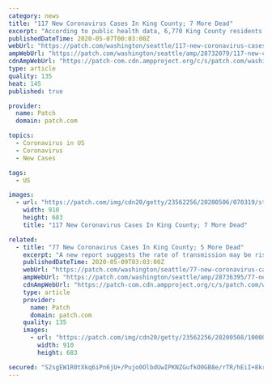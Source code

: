 ```yaml
---
category: news
title: "117 New Coronavirus Cases In King County; 7 More Dead"
excerpt: "According to public health data, 6,770 King County residents were infected with the coronavirus since the crisis began, and 474 have died."
publishedDateTime: 2020-05-07T00:03:00Z
webUrl: "https://patch.com/washington/seattle/117-new-coronavirus-cases-king-county-7-more-dead"
ampWebUrl: "https://patch.com/washington/seattle/amp/28732079/117-new-coronavirus-cases-king-county-7-more-dead"
cdnAmpWebUrl: "https://patch-com.cdn.ampproject.org/c/s/patch.com/washington/seattle/amp/28732079/117-new-coronavirus-cases-king-county-7-more-dead"
type: article
quality: 135
heat: 145
published: true

provider:
  name: Patch
  domain: patch.com

topics:
  - Coronavirus in US
  - Coronavirus
  - New Cases

tags:
  - US

images:
  - url: "https://patch.com/img/cdn20/getty/23562256/20200506/070319/styles/patch_image/public/gettyimages-1212002123___06190309717.jpg?width=984"
    width: 910
    height: 683
    title: "117 New Coronavirus Cases In King County; 7 More Dead"

related:
  - title: "77 New Coronavirus Cases In King County; 5 More Dead"
    excerpt: "A new report suggests the rate of transmission may be rising again across western Washington. Catch up on the latest developments here."
    publishedDateTime: 2020-05-09T03:03:00Z
    webUrl: "https://patch.com/washington/seattle/77-new-coronavirus-cases-king-county-5-more-dead"
    ampWebUrl: "https://patch.com/washington/seattle/amp/28736395/77-new-coronavirus-cases-king-county-5-more-dead"
    cdnAmpWebUrl: "https://patch-com.cdn.ampproject.org/c/s/patch.com/washington/seattle/amp/28736395/77-new-coronavirus-cases-king-county-5-more-dead"
    type: article
    provider:
      name: Patch
      domain: patch.com
    quality: 135
    images:
      - url: "https://patch.com/img/cdn20/getty/23562256/20200508/100003/styles/patch_image/public/gettyimages-1212156581___08215839853.jpg?width=984"
        width: 910
        height: 683

secured: "S2sgEW1R0tXkq6iPn6jU+/Pujo0OlbdUwIPKNZGufkO0GB8e/rTR/hEiI+8kr8OTkOxGbrvflDqyUHvNLVla9WO4gyqHR3Jlz/X8wuPpOKx94S9A3qRgTUQ77uNAu1CIC5B8T1sV/r6CBxWSGTIXh6PfFPZdJ91KYzVjeSZJjF8Q7l7bC1iMQeHqPXSicySGsvMQyTJQA6Dd1T1kyE4gpLd+C5bjW0B5lu+uaZo7gc+NW4uB121hLHJrGX5qxA3/WsB/IQk7uiZ709ZXdQiGJl8rEp4PuJdV7Hs/kQ5B7OqXek5mYVPoPUtQVcueTdET;JlOSRWMxowRPTCMskN8K1Q=="
---
```


